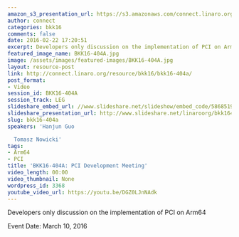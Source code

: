 ```yaml
---
amazon_s3_presentation_url: https://s3.amazonaws.com/connect.linaro.org/bkk16/Presentations/Thursday/BKK16-404A.pdf
author: connect
categories: bkk16
comments: false
date: 2016-02-22 17:20:51
excerpt: Developers only discussion on the implementation of PCI on Arm64
featured_image_name: BKK16-404A.jpg
image: /assets/images/featured-images/BKK16-404A.jpg
layout: resource-post
link: http://connect.linaro.org/resource/bkk16/bkk16-404a/
post_format:
- Video
session_id: BKK16-404A
session_track: LEG
slideshare_embed_url: //www.slideshare.net/slideshow/embed_code/58685196
slideshare_presentation_url: http://www.slideshare.net/linaroorg/bkk16404a-pci-development-meeting
slug: bkk16-404a
speakers: 'Hanjun Guo

  Tomasz Nowicki'
tags:
- Arm64
- PCI
title: 'BKK16-404A: PCI Development Meeting'
video_length: 00:00
video_thumbnail: None
wordpress_id: 3368
youtube_video_url: https://youtu.be/DGZ0LJnNAdk
---
```


Developers only discussion on the implementation of PCI on Arm64

Event Date: March 10, 2016

